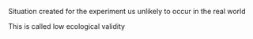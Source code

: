 Situation created for the experiment us unlikely to occur in the real world

This is called low ecological validity
